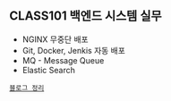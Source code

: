 ## CLASS101 백엔드 시스템 실무

  - NGINX 무중단 배포
  - Git, Docker, Jenkis 자동 배포
  - MQ - Message Queue
  - Elastic Search
  
  
  [`블로그 정리`](https://zzang9ha.tistory.com/category/%EA%B0%95%EC%9D%98%20%EC%A0%95%EB%A6%AC/CLASS101%20%EB%B0%B1%EC%97%94%EB%93%9C%20%EC%8B%9C%EC%8A%A4%ED%85%9C%20%EC%8B%A4%EB%AC%B4)
  
